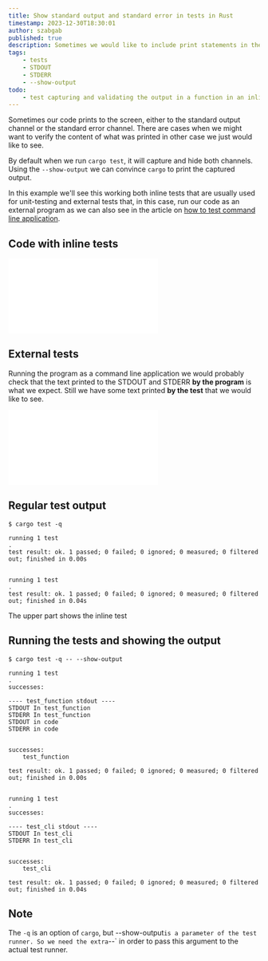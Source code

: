 ```yaml
---
title: Show standard output and standard error in tests in Rust
timestamp: 2023-12-30T18:30:01
author: szabgab
published: true
description: Sometimes we would like to include print statements in the tests in Rust. How can we see them?
tags:
    - tests
    - STDOUT
    - STDERR
    - --show-output
todo:
    - test capturing and validating the output in a function in an inline test
---
```


Sometimes our code prints to the screen, either to the standard output channel or the standard error channel.
There are cases when we might want to verify the content of what was printed in other case we just would like to see.

By default when we run `cargo test`, it will capture and hide both channels. Using the `--show-output` we can convince
`cargo` to print the captured output.

In this example we'll see this working both inline tests that are usually used for unit-testing and external tests that, in this case,
run our code as an external program as we can also see in the article on [how to test command line application](/test-command-line-application).

## Code with inline tests

![](examples/show-output-in-tests/src/main.rs)

## External tests

Running the program as a command line application we would probably check that the text printed to the STDOUT and STDERR **by the program**
is what we expect. Still we have some text printed **by the test** that we would like to see.

![](examples/show-output-in-tests/tests/tests.rs)

## Regular test output

```
$ cargo test -q

running 1 test
.
test result: ok. 1 passed; 0 failed; 0 ignored; 0 measured; 0 filtered out; finished in 0.00s


running 1 test
.
test result: ok. 1 passed; 0 failed; 0 ignored; 0 measured; 0 filtered out; finished in 0.04s
```

The upper part shows the inline test


## Running the tests and showing the output

```
$ cargo test -q -- --show-output

running 1 test
.
successes:

---- test_function stdout ----
STDOUT In test_function
STDERR In test_function
STDOUT in code
STDERR in code


successes:
    test_function

test result: ok. 1 passed; 0 failed; 0 ignored; 0 measured; 0 filtered out; finished in 0.00s


running 1 test
.
successes:

---- test_cli stdout ----
STDOUT In test_cli
STDERR In test_cli


successes:
    test_cli

test result: ok. 1 passed; 0 failed; 0 ignored; 0 measured; 0 filtered out; finished in 0.04s
```

## Note

The `-q` is an option of `cargo`, but --show-output` is a parameter of the test runner. So we need the extra `--` in order to pass this argument to the actual test runner.




